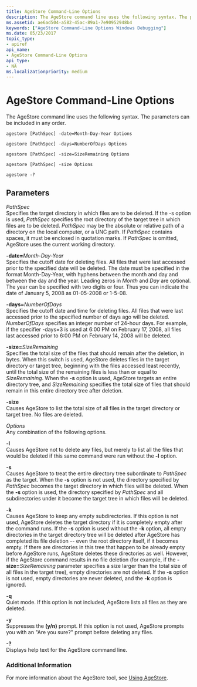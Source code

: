 ```yaml
---
title: AgeStore Command-Line Options
description: The AgeStore command line uses the following syntax. The parameters can be included in any order.
ms.assetid: ae6ad504-a582-45ac-89a1-7e90952948b4
keywords: ["AgeStore Command-Line Options Windows Debugging"]
ms.date: 05/23/2017
topic_type:
- apiref
api_name:
- AgeStore Command-Line Options
api_type:
- NA
ms.localizationpriority: medium
---
```


# AgeStore Command-Line Options


The AgeStore command line uses the following syntax. The parameters can be included in any order.

```console
agestore [PathSpec] -date=Month-Day-Year Options 

agestore [PathSpec] -days=NumberOfDays Options 

agestore [PathSpec] -size=SizeRemaining Options 

agestore [PathSpec] -size Options 

agestore -? 
```

## <span id="Parameters"></span><span id="parameters"></span><span id="PARAMETERS"></span>Parameters


<span id="_______PathSpec______"></span><span id="_______pathspec______"></span><span id="_______PATHSPEC______"></span> *PathSpec*   
Specifies the target directory in which files are to be deleted. If the -s option is used, *PathSpec* specifies the root directory of the target tree in which files are to be deleted. *PathSpec* may be the absolute or relative path of a directory on the local computer, or a UNC path. If *PathSpec* contains spaces, it must be enclosed in quotation marks. If *PathSpec* is omitted, AgeStore uses the current working directory.

<span id="-date_Month-Day-Year"></span><span id="-date_month-day-year"></span><span id="-DATE_MONTH-DAY-YEAR"></span>**-date=**<em>Month-Day-Year</em>  
Specifies the cutoff date for deleting files. All files that were last accessed prior to the specified date will be deleted. The date must be specified in the format Month-Day-Year, with hyphens between the month and day and between the day and the year. Leading zeros in *Month* and *Day* are optional. The year can be specified with two digits or four. Thus you can indicate the date of January 5, 2008 as 01-05-2008 or 1-5-08.

<span id="_______-days_NumberOfDays______"></span><span id="_______-days_numberofdays______"></span><span id="_______-DAYS_NUMBEROFDAYS______"></span> **-days=**<em>NumberOfDays</em>   
Specifies the cutoff date and time for deleting files. All files that were last accessed prior to the specified number of days ago will be deleted. *NumberOfDays* specifies an integer number of 24-hour days. For example, if the specifier -days=3 is used at 6:00 PM on February 17, 2008, all files last accessed prior to 6:00 PM on February 14, 2008 will be deleted.

<span id="_______-size_SizeRemaining______"></span><span id="_______-size_sizeremaining______"></span><span id="_______-SIZE_SIZEREMAINING______"></span> **-size=**<em>SizeRemaining</em>   
Specifies the total size of the files that should remain after the deletion, in bytes. When this switch is used, AgeStore deletes files in the target directory or target tree, beginning with the files accessed least recently, until the total size of the remaining files is less than or equal to *SizeRemaining*. When the **-s** option is used, AgeStore targets an entire directory tree, and *SizeRemaining* specifies the total size of files that should remain in this entire directory tree after deletion.

<span id="_______-size______"></span><span id="_______-SIZE______"></span> **-size**   
Causes AgeStore to list the total size of all files in the target directory or target tree. No files are deleted.

<span id="_______Options______"></span><span id="_______options______"></span><span id="_______OPTIONS______"></span> *Options*   
Any combination of the following options.

<span id="-l"></span><span id="-L"></span>**-l**  
Causes AgeStore not to delete any files, but merely to list all the files that would be deleted if this same command were run without the **-l** option.

<span id="-s"></span><span id="-S"></span>**-s**  
Causes AgeStore to treat the entire directory tree subordinate to *PathSpec* as the target. When the **-s** option is not used, the directory specified by *PathSpec* becomes the target directory in which files will be deleted. When the **-s** option is used, the directory specified by *PathSpec* and all subdirectories under it become the target tree in which files will be deleted.

<span id="-k"></span><span id="-K"></span>**-k**  
Causes AgeStore to keep any empty subdirectories. If this option is not used, AgeStore deletes the target directory if it is completely empty after the command runs. If the **-s** option is used without the **-k** option, all empty directories in the target directory tree will be deleted after AgeStore has completed its file deletion -- even the root directory itself, if it becomes empty. If there are directories in this tree that happen to be already empty before AgeStore runs, AgeStore deletes these directories as well. However, if the AgeStore command results in no file deletion (for example, if the **-size=**<em>SizeRemaining</em> parameter specifies a size larger than the total size of all files in the target tree), empty directories are not deleted. If the **-s** option is not used, empty directories are never deleted, and the **-k** option is ignored.

<span id="-q"></span><span id="-Q"></span>**-q**  
Quiet mode. If this option is not included, AgeStore lists all files as they are deleted.

<span id="-y"></span><span id="-Y"></span>**-y**  
Suppresses the **(y/n)** prompt. If this option is not used, AgeStore prompts you with an "Are you sure?" prompt before deleting any files.

<span id="_______-_______"></span> **-?**   
Displays help text for the AgeStore command line.

### <span id="Additional_Information"></span><span id="additional_information"></span><span id="ADDITIONAL_INFORMATION"></span>Additional Information

For more information about the AgeStore tool, see [Using AgeStore](using-agestore.md).

 

 





